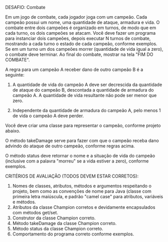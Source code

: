 DESAFIO: Combate

Em um jogo de combate, cada jogador joga com um campeão. Cada campeão possui um nome, uma
quantidade de ataque, armadura e vida. O combate entre dois campeões é organizado em turnos, de modo
que em cada turno, os dois campeões se atacam. Você deve fazer um programa para instanciar dois
campeões, depois executar N turnos de combate, mostrando a cada turno o estado de cada campeão,
conforme exemplos. Se em um turno um dos campeões morrer (quantidade de vida igual a zero), o
combate deve terminar. Ao final do combate, mostrar na tela "FIM DO COMBATE".

A regra para um campeão A receber dano de outro campeão B é a seguinte:

1) A quantidade de vida do campeão A deve ser decrescida da quantidade de ataque do campeão B, descontada a
   quantidade de armadura do campeão A. A quantidade de vida resultante não pode ser menor que zero.

2) Independente da quantidade de armadura do campeão A, pelo menos 1 de vida o campeão A deve perder.

Você deve criar uma classe para representar o campeão, conforme projeto abaixo.

O método takeDamage serve para
fazer com que o campeão receba dano
advindo do ataque de outro campeão,
conforme regras acima.

O método status deve retornar o nome
e a situação de vida do campeão
(inclusive com a palavra "morreu" se
a vida estiver a zero), conforme
exemplos.

CRITÉRIOS DE AVALIAÇÃO (TODOS DEVEM ESTAR CORRETOS):

1) Nomes de classes, atributos, métodos e argumentos respeitando o projeto, bem como as convenções
   de nome para Java (classe com primeira letra maiúscula, e padrão "camel case" para atributos, variáveis
   e métodos.
2) Atributos da classe Champion corretos e devidamente encapsulados com métodos get/set.
3) Construtor da classe Champion correto.
4) Método takeDamage da classe Champion correto.
5) Método status da classe Champion correto.
6) Comportamento do programa correto conforme exemplos.